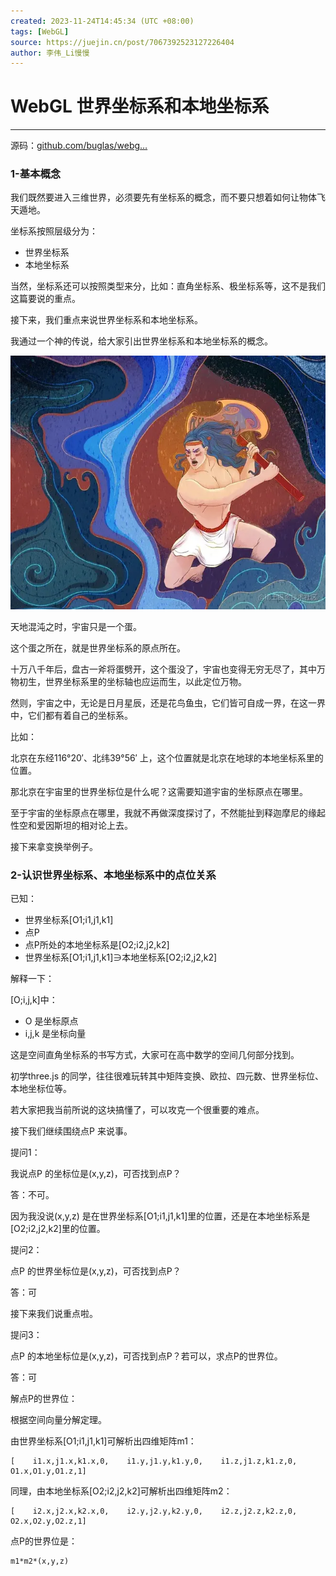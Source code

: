 ```yaml
---
created: 2023-11-24T14:45:34 (UTC +08:00)
tags: [WebGL]
source: https://juejin.cn/post/7067392523127226404
author: 李伟_Li慢慢
---
```


# WebGL 世界坐标系和本地坐标系

---
源码：[github.com/buglas/webg…](https://link.juejin.cn/?target=https%3A%2F%2Fgithub.com%2Fbuglas%2Fwebgl-lesson "https://github.com/buglas/webgl-lesson")

### 1-基本概念

我们既然要进入三维世界，必须要先有坐标系的概念，而不要只想着如何让物体飞天遁地。

坐标系按照层级分为：

-   世界坐标系
-   本地坐标系

当然，坐标系还可以按照类型来分，比如：直角坐标系、极坐标系等，这不是我们这篇要说的重点。

接下来，我们重点来说世界坐标系和本地坐标系。

我通过一个神的传说，给大家引出世界坐标系和本地坐标系的概念。

![image.png](assets/e3019b11e9514036944a6faf983160datplv-k3u1fbpfcp-zoom-in-crop-mark1512000.webp)

天地混沌之时，宇宙只是一个蛋。

这个蛋之所在，就是世界坐标系的原点所在。

十万八千年后，盘古一斧将蛋劈开，这个蛋没了，宇宙也变得无穷无尽了，其中万物初生，世界坐标系里的坐标轴也应运而生，以此定位万物。

然则，宇宙之中，无论是日月星辰，还是花鸟鱼虫，它们皆可自成一界，在这一界中，它们都有着自己的坐标系。

比如：

北京在东经116°20′、北纬39°56′ 上，这个位置就是北京在地球的本地坐标系里的位置。

那北京在宇宙里的世界坐标位是什么呢？这需要知道宇宙的坐标原点在哪里。

至于宇宙的坐标原点在哪里，我就不再做深度探讨了，不然能扯到释迦摩尼的缘起性空和爱因斯坦的相对论上去。

接下来拿变换举例子。

### 2-认识世界坐标系、本地坐标系中的点位关系

已知：

-   世界坐标系\[O1;i1,j1,k1\]
-   点P
-   点P所处的本地坐标系是\[O2;i2,j2,k2\]
-   世界坐标系\[O1;i1,j1,k1\]∋本地坐标系\[O2;i2,j2,k2\]

解释一下：

\[O;i,j,k\]中：

-   O 是坐标原点
-   i,j,k 是坐标向量

这是空间直角坐标系的书写方式，大家可在高中数学的空间几何部分找到。

初学three.js 的同学，往往很难玩转其中矩阵变换、欧拉、四元数、世界坐标位、本地坐标位等。

若大家把我当前所说的这块搞懂了，可以攻克一个很重要的难点。

接下我们继续围绕点P 来说事。

提问1：

我说点P 的坐标位是(x,y,z)，可否找到点P？

答：不可。

因为我没说(x,y,z) 是在世界坐标系\[O1;i1,j1,k1\]里的位置，还是在本地坐标系是\[O2;i2,j2,k2\]里的位置。

提问2：

点P 的世界坐标位是(x,y,z)，可否找到点P？

答：可

接下来我们说重点啦。

提问3：

点P 的本地坐标位是(x,y,z)，可否找到点P？若可以，求点P的世界位。

答：可

解点P的世界位：

根据空间向量分解定理。

由世界坐标系\[O1;i1,j1,k1\]可解析出四维矩阵m1：

```
[    i1.x,j1.x,k1.x,0,    i1.y,j1.y,k1.y,0,    i1.z,j1.z,k1.z,0,    O1.x,O1.y,O1.z,1]
```

同理，由本地坐标系\[O2;i2,j2,k2\]可解析出四维矩阵m2：

```
[    i2.x,j2.x,k2.x,0,    i2.y,j2.y,k2.y,0,    i2.z,j2.z,k2.z,0,    O2.x,O2.y,O2.z,1]
```

点P的世界位是：

```
m1*m2*(x,y,z)
```
